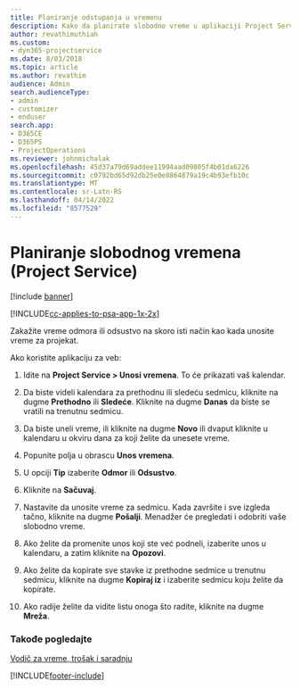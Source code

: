 ```yaml
---
title: Planiranje odstupanja u vremenu
description: Kako da planirate slobodno vreme u aplikaciji Project Service
author: revathimuthiah
ms.custom:
- dyn365-projectservice
ms.date: 8/03/2018
ms.topic: article
ms.author: revathim
audience: Admin
search.audienceType:
- admin
- customizer
- enduser
search.app:
- D365CE
- D365PS
- ProjectOperations
ms.reviewer: johnmichalak
ms.openlocfilehash: 45d37a79d69addee11994aad09805f4b01da6226
ms.sourcegitcommit: c0792bd65d92db25e0e8864879a19c4b93efb10c
ms.translationtype: MT
ms.contentlocale: sr-Latn-RS
ms.lasthandoff: 04/14/2022
ms.locfileid: "8577529"
---
```

# <a name="schedule-time-off-project-service"></a>Planiranje slobodnog vremena (Project Service)

[!include [banner](../includes/psa-now-project-operations.md)]

[!INCLUDE[cc-applies-to-psa-app-1x-2x](../includes/cc-applies-to-psa-app-1x-2x.md)]

Zakažite vreme odmora ili odsustvo na skoro isti način kao kada unosite vreme za projekat.  
  
 Ako koristite aplikaciju za veb:  
  
1.  Idite na **Project Service > Unosi vremena**. To će prikazati vaš kalendar.  
  
2.  Da biste videli kalendara za prethodnu ili sledeću sedmicu, kliknite na dugme **Prethodno** ili **Sledeće**. Kliknite na dugme **Danas** da biste se vratili na trenutnu sedmicu.  
  
3.  Da biste uneli vreme, ili kliknite na dugme **Novo** ili dvaput kliknite u kalendaru u okviru dana za koji želite da unesete vreme.  
  
4.  Popunite polja u obrascu **Unos vremena**.  
  
5.  U opciji **Tip** izaberite **Odmor** ili **Odsustvo**.  
  
6.  Kliknite na **Sačuvaj**.  
  
7.  Nastavite da unosite vreme za sedmicu. Kada završite i sve izgleda tačno, kliknite na dugme **Pošalji**. Menadžer će pregledati i odobriti vaše slobodno vreme.  
  
8.  Ako želite da promenite unos koji ste već podneli, izaberite unos u kalendaru, a zatim kliknite na **Opozovi**.  
  
9. Ako želite da kopirate sve stavke iz prethodne sedmice u trenutnu sedmicu, kliknite na dugme **Kopiraj iz** i izaberite sedmicu koju želite da kopirate.  
  
10. Ako radije želite da vidite listu onoga što radite, kliknite na dugme **Mreža**.  
  
### <a name="see-also"></a>Takođe pogledajte  
 [Vodič za vreme, trošak i saradnju](../psa/time-expense-collaboration-guide.md)


[!INCLUDE[footer-include](../includes/footer-banner.md)]
